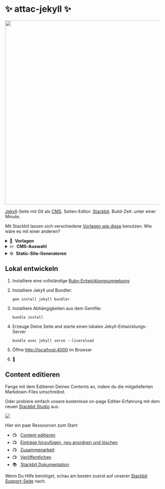 # ✨ attac-jekyll ✨

<img src="https://themes.stackbit.com/images/event-demo-1024x768.png" width="600">

[Jekyll](https://jekyllrb.com)-Seite mit Git als [CMS](https://en.wikipedia.org/wiki/Content_management_system). Seiten-Editor: [Stackbit](https://www.stackbit.com?utm_source=project-readme&utm_medium=referral&utm_campaign=user_themes). Build-Zeit: unter einer Minute.

Mit Stackbit lassen sich verschiedene [Vorlagen wie diese](https://themes.stackbit.com/demos/agency/) benutzen. Wie wäre es mit einer anderen?

<details>
        <summary>🎨 &nbsp;<strong>Vorlagen</strong></summary>
        <ul>
                <li><a href="https://app.stackbit.com/create?theme=https://github.com/stackbit-themes/fresh-unibit&utm_source=project-readme&utm_medium=referral&utm_campaign=user_themes">Persönliche Seite mit Blog</a></li>
                <li><a href="https://app.stackbit.com/create?theme=https://github.com/stackbit-themes/azimuth-unibit&utm_source=project-readme&utm_medium=referral&utm_campaign=user_themes">Schickes SaaS Theme</a></li>
                <li><a href="https://app.stackbit.com/create?theme=https://github.com/stackbit-themes/starter-unibit&utm_source=project-readme&utm_medium=referral&utm_campaign=user_themes">Ultra anpassbarer Starter. Der Favorit bei Entwicklern.</a></li>
                </ul>
</details>

<details>
        <summary>✏️ &nbsp;<strong>CMS-Auswahl</strong></summary>
        <ul>
                <li><a href="https://app.stackbit.com/create?cms=contentful&utm_source=project-readme&utm_medium=referral&utm_campaign=user_themes">Contentful</a></li>
                <li><a href="https://app.stackbit.com/create?cms=sanity&utm_source=project-readme&utm_medium=referral&utm_campaign=user_themes">Sanity</a></li>
                <li><a href="https://app.stackbit.com/create?cms=datocms&utm_source=project-readme&utm_medium=referral&utm_campaign=user_themes">Dato CMS</a></li>
                </ul>
</details>

<details>
        <summary>⚙️ &nbsp;<strong>Static-Site-Generatoren</strong></summary>
        <ul>
                <li><a href="https://app.stackbit.com/create?ssg=gatsby&utm_source=project-readme&utm_medium=referral&utm_campaign=user_themes">Gatsby</a></li>
                <li><a href="https://app.stackbit.com/create?ssg=nextjs&utm_source=project-readme&utm_medium=referral&utm_campaign=user_themes">Next.js</a></li>
                <li><a href="https://app.stackbit.com/create?ssg=hugo&utm_source=project-readme&utm_medium=referral&utm_campaign=user_themes">Hugo</a></li>
                </ul>
</details>

## Lokal entwickeln

1.  Installiere eine vollständige [Ruby-Entwicklungsumgebung](https://jekyllrb.com/docs/installation/)

1.  Installiere Jekyll und Bundler:

        gem install jekyll bundler

1.  Installiere Abhängigkeiten aus dem Gemfile:

        bundle install

1.  Erzeuge Deine Seite and starte einen lokalen Jekyll-Entwicklungs-Server

        bundle exec jekyll serve --livereload

1.  Öffne [http://localhost:4000](http://localhost:4000) im Browser

1.  🎉

## Content editieren

Fange mit dem Editieren Deines Contents an, indem du die mitgelieferten Markdown-Files umschreibst.

Oder probiere einfach unsere kostenlose on-page Editier-Erfahrung mit dem neuen [Stackbit Studio](https://stackbit.com?utm_source=project-readme&utm_medium=referral&utm_campaign=user_themes) aus.

[![](https://i3.ytimg.com/vi/zd9lGRLVDm4/hqdefault.jpg)](https://stackbit.link/project-readme-lead-video)

Hier ein paar Ressourcen zum Start:

- 📺 &nbsp; [Content editieren](https://stackbit.link/project-readme-editing-video)
- 📺 &nbsp; [Einträge hinzufügen, neu anordnen und löschen](https://stackbit.link/project-readme-adding-video)
- 📺 &nbsp; [Zusammenarbeit](https://stackbit.link/project-readme-collaboration-video)
- 📺 &nbsp; [Veröffentlichen](https://stackbit.link/project-readme-publishing-video)
- 📚 &nbsp; [Stackbit Dokumentation](https://stackbit.link/project-readme-documentation)

Wenn Du Hilfe benötigst, schau am besten zuerst auf unserer [Stackbit Support-Seite](https://stackbit.link/project-readme-support) nach.
